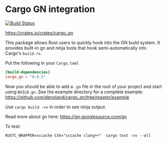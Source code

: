 # Cargo GN integration

[![Build Status](https://dev.azure.com/denoland/cargo_gn/_apis/build/status/denoland.cargo_gn?branchName=master)](https://dev.azure.com/denoland/cargo_gn/_build/latest?definitionId=3&branchName=master)

https://crates.io/crates/cargo_gn

This package allows Rust users to quickly hook into the GN build system.
It provides built-in gn and ninja tools that hook semi-automatically into
Cargo's `build.rs`.

Put the following in your `Cargo.toml`

```toml
[build-dependencies]
cargo_gn = "0.0.5"
```

Now you should be able to add a `.gn` file in the root of your project and
start using `BUILD.gn`. See the example directory for a complete example:
https://github.com/denoland/cargo_gn/tree/master/example

Use `cargo build -vv` in order to see ninja output.

Read more about gn here: https://gn.googlesource.com/gn

To test:

```
RUSTC_WRAPPER=sccache CXX="sccache clang++"  cargo test -vv --all
```
